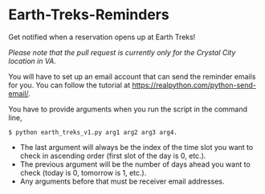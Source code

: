 # Earth-Treks-Reminders
Get notified when a reservation opens up at Earth Treks!

*Please note that the pull request is currently only for the Crystal City location in VA.*

You will have to set up an email account that can send the reminder emails for you. You can follow the tutorial at https://realpython.com/python-send-email/.

You have to provide arguments when you run the script in the command line,

`$ python earth_treks_v1.py arg1 arg2 arg3 arg4.`

* The last argument will always be the index of the time slot you want to check in ascending order (first slot of the day is 0, etc.).
* The previous argument will be the number of days ahead you want to check (today is 0, tomorrow is 1, etc.).
* Any arguments before that must be receiver email addresses.
